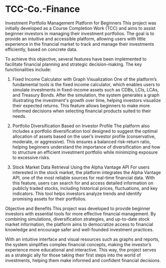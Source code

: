 # TCC-Co.-Finance
Investment Portfolio Management Platform for Beginners
This project was initially developed as a Course Completion Work (TCC) and aims to assist beginner investors in managing their investment portfolios. The goal is to provide an intuitive and accessible platform, allowing users with little experience in the financial market to track and manage their investments efficiently, based on concrete data.

To achieve this objective, several features have been implemented to facilitate financial planning and strategic decision-making. The key functionalities include:

1. Fixed Income Calculator with Graph Visualization
One of the platform’s fundamental tools is the fixed income calculator, which enables users to simulate investments in fixed-income assets such as CDBs, LCIs, LCAs, and Treasury Bonds. After the simulation, the system generates a graph illustrating the investment's growth over time, helping investors visualize their expected returns. This feature allows beginners to make more informed decisions when selecting financial products suited to their needs.

2. Portfolio Diversification Based on Investor Profile
The platform also includes a portfolio diversification tool designed to suggest the optimal allocation of assets based on the user’s investor profile (conservative, moderate, or aggressive). This ensures a balanced risk-return ratio, helping beginners understand the importance of diversification and how to structure an efficient investment portfolio while minimizing exposure to excessive risks.

3. Stock Market Data Retrieval Using the Alpha Vantage API
For users interested in the stock market, the platform integrates the Alpha Vantage API, one of the most reliable sources for real-time financial data. With this feature, users can search for and access detailed information on publicly traded stocks, including historical prices, fluctuations, and key indicators. This tool helps investors analyze trends and identify promising assets for their portfolios.

Objective and Benefits
This project was developed to provide beginner investors with essential tools for more effective financial management. By combining simulations, diversification strategies, and up-to-date stock market information, the platform aims to democratize access to financial knowledge and encourage safer and well-founded investment practices.

With an intuitive interface and visual resources such as graphs and reports, the system simplifies complex financial concepts, making the investor’s experience more educational and interactive. This way, the project serves as a strategic ally for those taking their first steps into the world of investments, helping them make informed and confident financial decisions.
